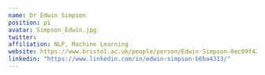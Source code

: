 ```yaml
---
name: Dr Edwin Simpson
position: pi
avatar: Simpson_Edwin.jpg
twitter: 
affiliation: NLP, Machine Learning
website: https://www.bristol.ac.uk/people/person/Edwin-Simpson-8ec09f42-639a-4b57-9c5b-1708724e9c7a/
linkedin: "https://www.linkedin.com/in/edwin-simpson-b6ba4313/"
---
```

